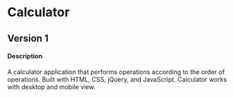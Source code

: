# Calculator

## Version 1
#### Description
A calculator application that performs operations according to the order of operations. Built with HTML, CSS, jQuery, and JavaScript. Calculator works with desktop and mobile view.
